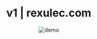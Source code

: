<div align="center">
<h1>v1 | rexulec.com</h1>
<img alt="demo" src="https://i.hizliresim.com/4bmnuku.jpg"></img>
